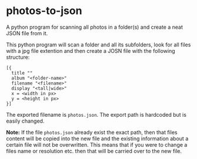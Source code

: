 # photos-to-json
A python program for scanning all photos in a folder(s) and create a neat JSON file from it.

This python program will scan a folder and all its subfolders, look for all files with a jpg file extention and then create a JOSN file with the following structure:
```
[{
  title ""
  album "<folder-name>"
  filename "<filename>"
  display "<tall|wide>"
  x = <width in px>
  y = <height in px>
}]
```
The exported filename is `photos.json`. The export path is hardcoded but is easily changed.

**Note:** If the file `photos.json` already exist the exact path, then that files content will be copied into the new file and the existing information about a certain file will not be overwritten. This means that if you were to change a files name or resolution etc. then that will be carried over to the new file.  
